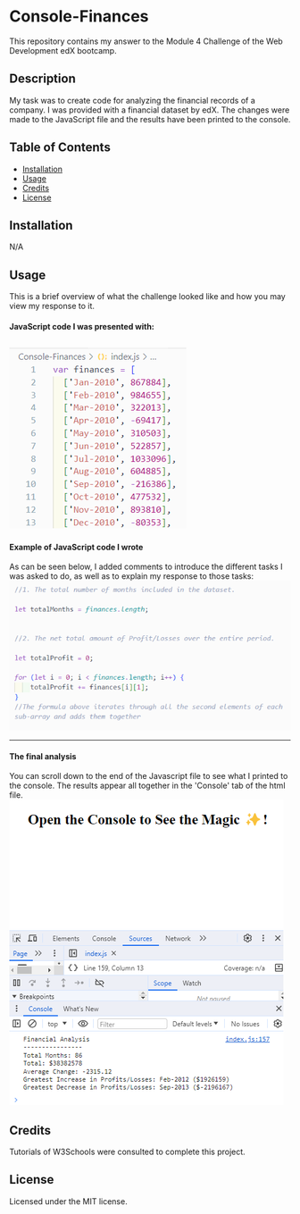 # Console-Finances

This repository contains my answer to the Module 4 Challenge of the Web Development edX bootcamp. 

## Description

My task was to create code for analyzing the financial records of a company. I was provided with a financial dataset by edX. The changes were made to the JavaScript file and the results have been printed to the console.

## Table of Contents

* [Installation](#installation)
* [Usage](#usage)
* [Credits](#credits)
* [License](#license)

## Installation

N/A

## Usage

This is a brief overview of what the challenge looked like and how you may view my response to it.

#### JavaScript code I was presented with:
![Screenshot of Javascript code I was presented with - an array of arrays of financial information](images/Screenshot1.png)
---

#### Example of JavaScript code I wrote
As can be seen below, I added comments to introduce the different tasks I was asked to do, as well as to explain my response to those tasks:
![Screenshot of Javascript code I wrote](images/Screenshot2.png)

---

#### The final analysis
You can scroll down to the end of the Javascript file to see what I printed to the console. The results appear all together in the 'Console' tab of the html file.
![Screenshot of final analysis on the console](images/Screenshot3.png)


## Credits

Tutorials of W3Schools were consulted to complete this project.

## License

Licensed under the MIT license.